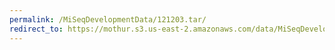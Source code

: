 ```yaml
---
permalink: /MiSeqDevelopmentData/121203.tar/
redirect_to: https://mothur.s3.us-east-2.amazonaws.com/data/MiSeqDevelopmentData/121203.tar
---
```


